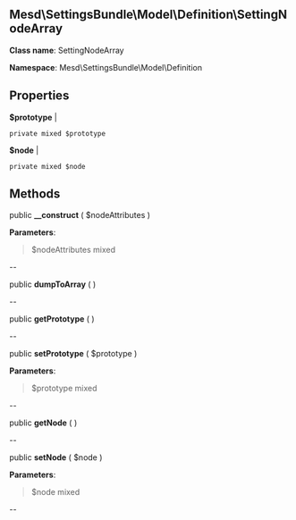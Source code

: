 Mesd\SettingsBundle\Model\Definition\SettingNodeArray
---------------

    

    


**Class name**: SettingNodeArray

**Namespace**: Mesd\SettingsBundle\Model\Definition









Properties
----------


**$prototype**  |  



    private mixed $prototype






**$node**  |  



    private mixed $node






Methods
-------


public **__construct** ( $nodeAttributes )











**Parameters**:

> $nodeAttributes mixed 


--


public **dumpToArray** (  )












--


public **getPrototype** (  )












--


public **setPrototype** ( $prototype )











**Parameters**:

> $prototype mixed 


--


public **getNode** (  )












--


public **setNode** ( $node )











**Parameters**:

> $node mixed 


--

